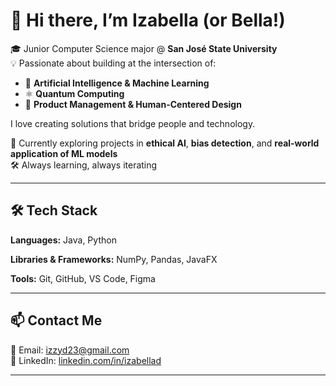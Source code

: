
# 👋 Hi there, I’m Izabella (or Bella!)

🎓 Junior Computer Science major @ **San José State University**  
💡 Passionate about building at the intersection of:

- 🤖 **Artificial Intelligence & Machine Learning**
- ⚛️ **Quantum Computing**
- 🎯 **Product Management & Human-Centered Design**

I love creating solutions that bridge people and technology.

🌱 Currently exploring projects in **ethical AI**, **bias detection**, and **real-world application of ML models**  
🛠 Always learning, always iterating  

---
## 🛠 Tech Stack

**Languages:** Java, Python

**Libraries & Frameworks:** NumPy, Pandas, JavaFX  

**Tools:** Git, GitHub, VS Code, Figma 


---

## 📫 Contact Me

📧 Email: [izzyd23@gmail.com](mailto:izzyd23@gmail.com)  
🔗 LinkedIn: [linkedin.com/in/izabellad](https://linkedin.com/in/izabelladoser)

---
